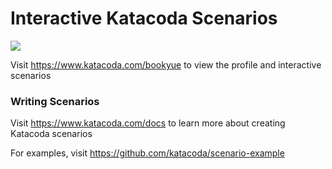 # Interactive Katacoda Scenarios

[![](http://shields.katacoda.com/katacoda/bookyue/count.svg)](https://www.katacoda.com/bookyue "Get your profile on Katacoda.com")

Visit https://www.katacoda.com/bookyue to view the profile and interactive scenarios

### Writing Scenarios
Visit https://www.katacoda.com/docs to learn more about creating Katacoda scenarios

For examples, visit https://github.com/katacoda/scenario-example
